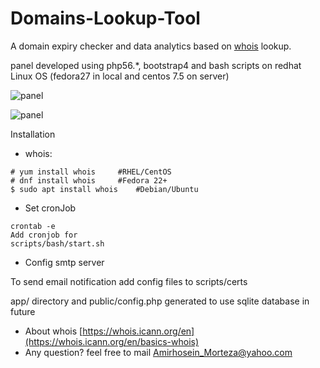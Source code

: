 Domains-Lookup-Tool
====================

A domain expiry checker and data analytics based on 
 [whois](https://lookup.icann.org/) lookup.

 panel developed using php56.*, bootstrap4 and bash scripts on redhat Linux OS (fedora27 in local and centos 7.5 on server) 
 
![panel](https://github.com/Amorteza1376/domains-lookup-tool/tree/master/public/img/home.png)

![panel](https://github.com/Amorteza1376/domains-lookup-tool/tree/master/public/img/detail.png)


Installation

* whois:

```
# yum install whois		#RHEL/CentOS
# dnf install whois		#Fedora 22+
$ sudo apt install whois	#Debian/Ubuntu
```

* Set cronJob
```
crontab -e
Add cronjob for 
scripts/bash/start.sh 

```

* Config smtp server

To send email notification add config files to scripts/certs


app/ directory and public/config.php generated to use sqlite database in future


- About whois [https://whois.icann.org/en](https://whois.icann.org/en/basics-whois) 
- Any question? feel free to mail 
 [Amirhosein_Morteza@yahoo.com](https://Amirhosein_Morteza@yahoo.com) 
